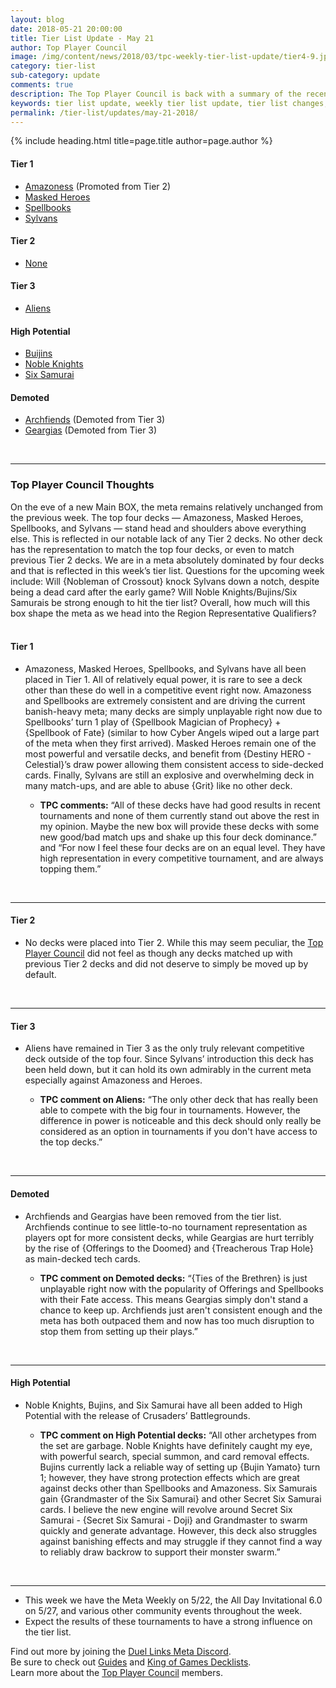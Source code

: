 ```yaml
---
layout: blog
date: 2018-05-21 20:00:00
title: Tier List Update - May 21
author: Top Player Council
image: /img/content/news/2018/03/tpc-weekly-tier-list-update/tier4-9.jpg
category: tier-list
sub-category: update
comments: true
description: The Top Player Council is back with a summary of the recent tier list update. Check out their decisions and reasoning to stay relevant in the current meta. This update includes changes to Archfiends, Buijins, Six Samurai, Noble Knights and Geargia.
keywords: tier list update, weekly tier list update, tier list changes, buffs, nerfs, may 21 2018
permalink: /tier-list/updates/may-21-2018/
---
```


{% include heading.html title=page.title author=page.author %}

#### Tier 1
- [Amazoness](/tier-list/deck-types/amazoness) (Promoted from Tier 2) 
- [Masked Heroes](/tier-list/deck-types/masked-heroes)
- [Spellbooks](/tier-list/deck-types/spellbooks/)    
- [Sylvans](/tier-list/deck-types/sylvans/)  

#### Tier 2
- [None]() 

#### Tier 3
- [Aliens](/tier-list/deck-types/aliens/)  
  

#### High Potential
- [Buijins]()  
- [Noble Knights]()  
- [Six Samurai]()  

#### Demoted
- [Archfiends](/tier-list/deck-types/archfiends/) (Demoted from Tier 3) 
- [Geargias](/tier-list/deck-types/geargias) (Demoted from Tier 3)

<br>

---

### Top Player Council Thoughts
On the eve of a new Main BOX, the meta remains relatively unchanged from the previous week. The top four decks — Amazoness, Masked Heroes, Spellbooks, and Sylvans — stand head and shoulders above everything else. This is reflected in our notable lack of any Tier 2 decks. No other deck has the representation to match the top four decks, or even to match previous Tier 2 decks. We are in a meta absolutely dominated by four decks and that is reflected in this week’s tier list. Questions for the upcoming week include: Will {Nobleman of Crossout} knock Sylvans down a notch, despite being a dead card after the early game? Will Noble Knights/Bujins/Six Samurais be strong enough to hit the tier list? Overall, how much will this box shape the meta as we head into the Region Representative Qualifiers?    
<br>

#### Tier 1  
 
* Amazoness, Masked Heroes, Spellbooks, and Sylvans have all been placed in Tier 1. All of relatively equal power, it is rare to see a deck other than these do well in a competitive event right now. Amazoness and Spellbooks are extremely consistent and are driving the current banish-heavy meta; many decks are simply unplayable right now due to Spellbooks’ turn 1 play of {Spellbook Magician of Prophecy} + {Spellbook of Fate} (similar to how Cyber Angels wiped out a large part of the meta when they first arrived). Masked Heroes remain one of the most powerful and versatile decks, and benefit from {Destiny HERO - Celestial}’s draw power allowing them consistent access to side-decked cards. Finally, Sylvans are still an explosive and overwhelming deck in many match-ups, and are able to abuse {Grit} like no other deck.  
    
    * **TPC comments:** “All of these decks have had good results in recent tournaments and none of them currently stand out above the rest in my opinion. Maybe the new box will provide these decks with some new good/bad match ups and shake up this four deck dominance.” and  “For now I feel these four decks are on an equal level. They have high representation in every competitive tournament, and are always topping them.”  
<br>

---

#### Tier 2  

* No decks were placed into Tier 2. While this may seem peculiar, the [Top Player Council](/top-player-council/) did not feel as though any decks matched up with previous Tier 2 decks and did not deserve to simply be moved up by default.  
<br>  

---

#### Tier 3  

* Aliens have remained in Tier 3 as the only truly relevant competitive deck outside of the top four. Since Sylvans’ introduction this deck has been held down, but it can hold its own admirably in the current meta especially against Amazoness and Heroes.    

    * **TPC comment on Aliens:** “The only other deck that has really been able to compete with the big four in tournaments. However, the difference in power is noticeable and this deck should only really be considered as an option in tournaments if you don't have access to the top decks.”  
<br>

---

#### Demoted 

* Archfiends and Geargias have been removed from the tier list. Archfiends continue to see little-to-no tournament representation as players opt for more consistent decks, while Geargias are hurt terribly by the rise of {Offerings to the Doomed} and {Treacherous Trap Hole} as main-decked tech cards.  

    * **TPC comment on Demoted decks:** “{Ties of the Brethren} is just unplayable right now with the popularity of Offerings and Spellbooks with their Fate access. This means Geargias simply don't stand a chance to keep up. Archfiends just aren't consistent enough and the meta has both outpaced them and now has too much disruption to stop them from setting up their plays.”  
<br>

---

#### High Potential

* Noble Knights, Bujins, and Six Samurai have all been added to High Potential with the release of Crusaders’ Battlegrounds.  

    * **TPC comment on High Potential decks:** “All other archetypes from the set are garbage. Noble Knights have definitely caught my eye, with powerful search, special summon, and card removal effects. Bujins currently lack a reliable way of setting up {Bujin Yamato} turn 1; however, they have strong protection effects which are great against decks other than Spellbooks and Amazoness. Six Samurais gain {Grandmaster of the Six Samurai} and other Secret Six Samurai cards. I believe the new engine will revolve around Secret Six Samurai - {Secret Six Samurai - Doji} and Grandmaster to swarm quickly and generate advantage. However, this deck also struggles against banishing effects and may struggle if they cannot find a way to reliably draw backrow to support their monster swarm.”  
<br>

---
* This week we have the Meta Weekly on 5/22, the All Day Invitational 6.0 on 5/27, and various other community events throughout the week.  
* Expect the results of these tournaments to have a strong influence on the tier list.  
 

Find out more by joining the [Duel Links Meta Discord](/discord/).  
Be sure to check out [Guides](/guides/) and [King of Games Decklists](/top-decks/).  
Learn more about the [Top Player Council](/top-player-council/) members.   

